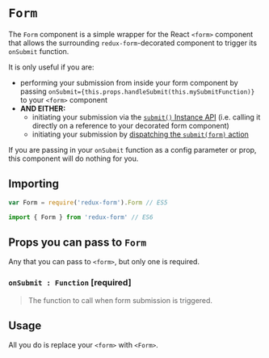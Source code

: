 # `Form`

The `Form` component is a simple wrapper for the React `<form>` component that
allows the surrounding `redux-form`-decorated component to trigger its
`onSubmit` function.

It is only useful if you are:

* performing your submission from inside your form component by passing
  `onSubmit={this.props.handleSubmit(this.mySubmitFunction)}` to your `<form>`
  component
* **AND EITHER:**
  * initiating your submission via the
    [`submit()` Instance API](http://redux-form.com/7.2.2/docs/api/ReduxForm.md/#-submit-promise-)
    (i.e. calling it directly on a reference to your decorated form component)
  * initiating your submission by
    [dispatching the `submit(form)` action](http://redux-form.com/7.2.2/examples/remoteSubmit/)

If you are passing in your `onSubmit` function as a config parameter or prop,
this component will do nothing for you.

## Importing

```javascript
var Form = require('redux-form').Form // ES5
```

```javascript
import { Form } from 'redux-form' // ES6
```

## Props you can pass to `Form`

Any that you can pass to `<form>`, but only one is required.

### `onSubmit : Function` [required]

> The function to call when form submission is triggered.

## Usage

All you do is replace your `<form>` with `<Form>`.
